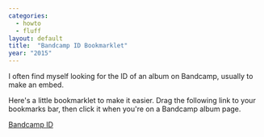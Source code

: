 ```yaml
---
categories:
  - howto
  - fluff
layout: default
title:  "Bandcamp ID Bookmarklet"
year: "2015"
---
```

I often find myself looking for the ID of an album on Bandcamp, usually to make an embed.

Here's a little bookmarklet to make it easier. Drag the following link to your bookmarks bar, then click it when you're on a Bandcamp album page.

<a title="bandcamp id" href="javascript: alert('the bandcamp id for this album is: ' + EmbedData.tralbum_param.value)">Bandcamp ID</a>

